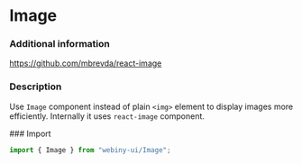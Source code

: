 # Image

### Additional information
<a href="https://github.com/mbrevda/react-image" target="_blank">https://github.com/mbrevda/react-image</a>

### Description
Use `Image` component instead of plain `<img>` element to display images more efficiently. Internally it uses
`react-image` component.

### Import
```js
import { Image } from "webiny-ui/Image";
```